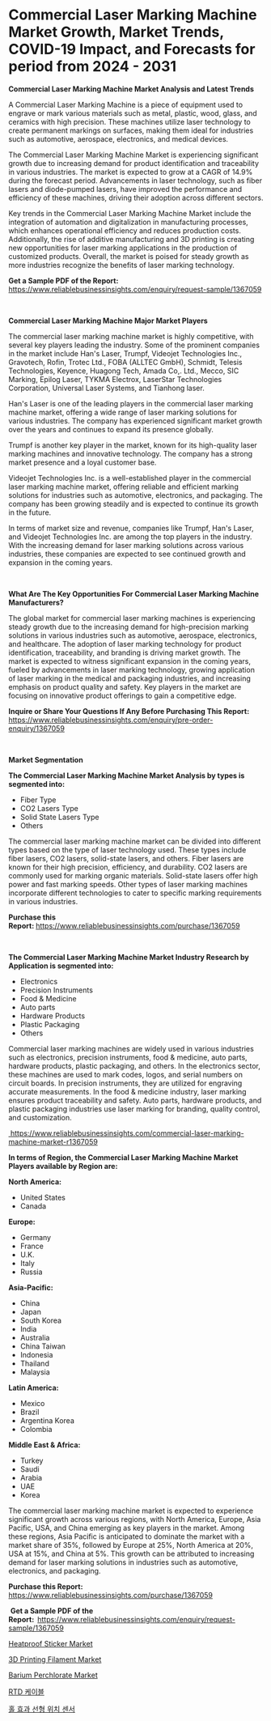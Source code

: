 <p><h1>Commercial Laser Marking Machine Market Growth, Market Trends, COVID-19 Impact, and Forecasts for period from 2024 - 2031</h1></p><p><strong>Commercial Laser Marking Machine Market Analysis and Latest Trends</strong></p>
<p><p>A Commercial Laser Marking Machine is a piece of equipment used to engrave or mark various materials such as metal, plastic, wood, glass, and ceramics with high precision. These machines utilize laser technology to create permanent markings on surfaces, making them ideal for industries such as automotive, aerospace, electronics, and medical devices.</p><p>The Commercial Laser Marking Machine Market is experiencing significant growth due to increasing demand for product identification and traceability in various industries. The market is expected to grow at a CAGR of 14.9% during the forecast period. Advancements in laser technology, such as fiber lasers and diode-pumped lasers, have improved the performance and efficiency of these machines, driving their adoption across different sectors.</p><p>Key trends in the Commercial Laser Marking Machine Market include the integration of automation and digitalization in manufacturing processes, which enhances operational efficiency and reduces production costs. Additionally, the rise of additive manufacturing and 3D printing is creating new opportunities for laser marking applications in the production of customized products. Overall, the market is poised for steady growth as more industries recognize the benefits of laser marking technology.</p></p>
<p><strong>Get a Sample PDF of the Report:&nbsp;</strong> <a href="https://www.reliablebusinessinsights.com/enquiry/request-sample/1367059">https://www.reliablebusinessinsights.com/enquiry/request-sample/1367059</a></p>
<p>&nbsp;</p>
<p><strong>Commercial Laser Marking Machine Major Market Players</strong></p>
<p><p>The commercial laser marking machine market is highly competitive, with several key players leading the industry. Some of the prominent companies in the market include Han's Laser, Trumpf, Videojet Technologies Inc., Gravotech, Rofin, Trotec Ltd., FOBA (ALLTEC GmbH), Schmidt, Telesis Technologies, Keyence, Huagong Tech, Amada Co,. Ltd., Mecco, SIC Marking, Epilog Laser, TYKMA Electrox, LaserStar Technologies Corporation, Universal Laser Systems, and Tianhong laser.</p><p>Han's Laser is one of the leading players in the commercial laser marking machine market, offering a wide range of laser marking solutions for various industries. The company has experienced significant market growth over the years and continues to expand its presence globally.</p><p>Trumpf is another key player in the market, known for its high-quality laser marking machines and innovative technology. The company has a strong market presence and a loyal customer base.</p><p>Videojet Technologies Inc. is a well-established player in the commercial laser marking machine market, offering reliable and efficient marking solutions for industries such as automotive, electronics, and packaging. The company has been growing steadily and is expected to continue its growth in the future.</p><p>In terms of market size and revenue, companies like Trumpf, Han's Laser, and Videojet Technologies Inc. are among the top players in the industry. With the increasing demand for laser marking solutions across various industries, these companies are expected to see continued growth and expansion in the coming years.</p></p>
<p>&nbsp;</p>
<p><strong>What Are The Key Opportunities For Commercial Laser Marking Machine Manufacturers?</strong></p>
<p><p>The global market for commercial laser marking machines is experiencing steady growth due to the increasing demand for high-precision marking solutions in various industries such as automotive, aerospace, electronics, and healthcare. The adoption of laser marking technology for product identification, traceability, and branding is driving market growth. The market is expected to witness significant expansion in the coming years, fueled by advancements in laser marking technology, growing application of laser marking in the medical and packaging industries, and increasing emphasis on product quality and safety. Key players in the market are focusing on innovative product offerings to gain a competitive edge.</p></p>
<p><strong>Inquire or Share Your Questions If Any Before Purchasing This Report:</strong> <a href="https://www.reliablebusinessinsights.com/enquiry/pre-order-enquiry/1367059">https://www.reliablebusinessinsights.com/enquiry/pre-order-enquiry/1367059</a></p>
<p>&nbsp;</p>
<p><strong>Market Segmentation</strong></p>
<p><strong>The Commercial Laser Marking Machine Market Analysis by types is segmented into:</strong></p>
<p><ul><li>Fiber Type</li><li>CO2 Lasers Type</li><li>Solid State Lasers Type</li><li>Others</li></ul></p>
<p><p>The commercial laser marking machine market can be divided into different types based on the type of laser technology used. These types include fiber lasers, CO2 lasers, solid-state lasers, and others. Fiber lasers are known for their high precision, efficiency, and durability. CO2 lasers are commonly used for marking organic materials. Solid-state lasers offer high power and fast marking speeds. Other types of laser marking machines incorporate different technologies to cater to specific marking requirements in various industries.</p></p>
<p><strong>Purchase this Report:&nbsp;</strong><a href="https://www.reliablebusinessinsights.com/purchase/1367059">https://www.reliablebusinessinsights.com/purchase/1367059</a></p>
<p>&nbsp;</p>
<p><strong>The Commercial Laser Marking Machine Market Industry Research by Application is segmented into:</strong></p>
<p><ul><li>Electronics</li><li>Precision Instruments</li><li>Food & Medicine</li><li>Auto parts</li><li>Hardware Products</li><li>Plastic Packaging</li><li>Others</li></ul></p>
<p><p>Commercial laser marking machines are widely used in various industries such as electronics, precision instruments, food & medicine, auto parts, hardware products, plastic packaging, and others. In the electronics sector, these machines are used to mark codes, logos, and serial numbers on circuit boards. In precision instruments, they are utilized for engraving accurate measurements. In the food & medicine industry, laser marking ensures product traceability and safety. Auto parts, hardware products, and plastic packaging industries use laser marking for branding, quality control, and customization.</p></p>
<p><a href="https://www.reliablebusinessinsights.com/commercial-laser-marking-machine-market-r1367059">&nbsp;https://www.reliablebusinessinsights.com/commercial-laser-marking-machine-market-r1367059</a></p>
<p><strong>In terms of Region, the Commercial Laser Marking Machine Market Players available by Region are:</strong></p>
<p>
    <p> <strong> North America: </strong>
        <ul>
            <li>United States</li>
            <li>Canada</li>
        </ul>
        </p> 
    <p> <strong> Europe: </strong>
        <ul>
            <li>Germany</li>
            <li>France</li>
            <li>U.K.</li>
            <li>Italy</li>
            <li>Russia</li>
        </ul>
        </p> 
    <p> <strong> Asia-Pacific: </strong>
        <ul>
            <li>China</li>
            <li>Japan</li>
            <li>South Korea</li>
            <li>India</li>
            <li>Australia</li>
            <li>China Taiwan</li>
            <li>Indonesia</li>
            <li>Thailand</li>
            <li>Malaysia</li>
        </ul>
        </p> 
    <p> <strong> Latin America: </strong>
        <ul>
            <li>Mexico</li>
            <li>Brazil</li>
            <li>Argentina Korea</li>
            <li>Colombia</li>
        </ul>
        </p> 
    <p> <strong> Middle East & Africa: </strong>
        <ul>
            <li>Turkey</li>
            <li>Saudi</li>
            <li>Arabia</li>
            <li>UAE</li>
            <li>Korea</li>
        </ul>
    </p>
    </p>
<p><p>The commercial laser marking machine market is expected to experience significant growth across various regions, with North America, Europe, Asia Pacific, USA, and China emerging as key players in the market. Among these regions, Asia Pacific is anticipated to dominate the market with a market share of 35%, followed by Europe at 25%, North America at 20%, USA at 15%, and China at 5%. This growth can be attributed to increasing demand for laser marking solutions in industries such as automotive, electronics, and packaging.</p></p>
<p><strong>Purchase this Report: </strong><a href="https://www.reliablebusinessinsights.com/purchase/1367059">https://www.reliablebusinessinsights.com/purchase/1367059</a></p>
<p>&nbsp;<strong>Get a Sample PDF of the Report:&nbsp;&nbsp;</strong><a href="https://www.reliablebusinessinsights.com/enquiry/request-sample/1367059">https://www.reliablebusinessinsights.com/enquiry/request-sample/1367059</a></p>
<p><strong></strong></p>
<p><p><a href="https://github.com/cecuraprangm/Market-Research-Report-List-3/blob/main/heatproof-sticker-market.md">Heatproof Sticker Market</a></p><p><a href="https://www.linkedin.com/pulse/3d-printing-filament-market-trends-analysis-opportunities-challenges-oiadf?trackingId=ZwMWsW0b3ZzBAuZP%2BAhkTg%3D%3D">3D Printing Filament Market</a></p><p><a href="https://www.linkedin.com/pulse/global-barium-perchlorate-market-sector-types-applications-kexaf?trackingId=9r%2FvaDytW3njyjD9UaQ1GQ%3D%3D">Barium Perchlorate Market</a></p><p><a href="https://medium.com/@earnesteidenreichja/rtd-%EC%BC%80%EC%9D%B4%EB%B8%94-%EC%8B%9C%EC%9E%A5-%EC%8B%9C%EC%9E%A5-%EC%A0%90%EC%9C%A0%EC%9C%A8-%EC%8B%9C%EC%9E%A5-%EB%8F%99%ED%96%A5-%EB%B0%8F-%EB%AF%B8%EB%9E%98-%EC%84%B1%EC%9E%A5-%ED%83%90%EC%83%89-18561430789f">RTD 케이블</a></p><p><a href="https://medium.com/@simeonbode1/%ED%99%80-%ED%9A%A8%EA%B3%BC-%EC%84%A0%ED%98%95-%EC%9C%84%EC%B9%98-%EC%84%BC%EC%84%9C-%EC%8B%9C%EC%9E%A5-%ED%8A%B8%EB%A0%8C%EB%93%9C-%EB%B0%8F-%EC%8B%9C%EC%9E%A5-%EB%B6%84%EC%84%9D%EC%9D%80-2024-2031-%EA%B8%B0%EA%B0%84%EC%9D%84-%EC%9C%84%ED%95%B4-%EC%98%88%EC%B8%A1%EB%90%A9%EB%8B%88%EB%8B%A4-837aeac405d2">홀 효과 선형 위치 센서</a></p></p>